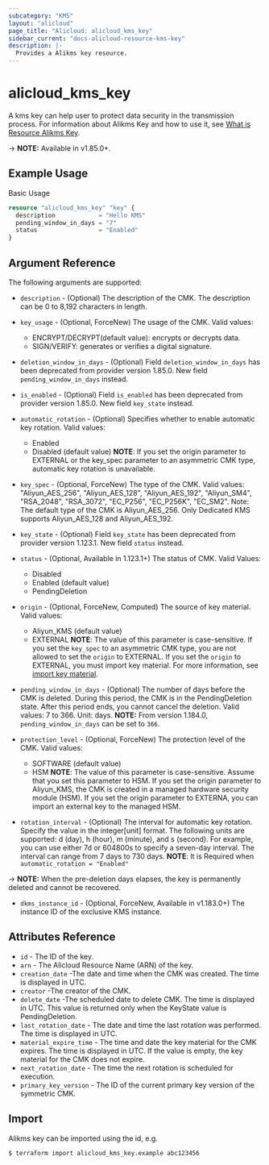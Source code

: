 ```yaml
---
subcategory: "KMS"
layout: "alicloud"
page_title: "Alicloud: alicloud_kms_key"
sidebar_current: "docs-alicloud-resource-kms-key"
description: |-
  Provides a Alikms key resource.
---
```


# alicloud\_kms\_key

A kms key can help user to protect data security in the transmission process. For information about Alikms Key and how to use it, see [What is Resource Alikms Key](https://www.alibabacloud.com/help/doc-detail/28947.htm).

-> **NOTE:** Available in v1.85.0+.

## Example Usage

Basic Usage

```terraform
resource "alicloud_kms_key" "key" {
  description            = "Hello KMS"
  pending_window_in_days = "7"
  status                 = "Enabled"
}
```
## Argument Reference

The following arguments are supported:

* `description` - (Optional) The description of the CMK. The description can be 0 to 8,192 characters in length.
* `key_usage` - (Optional, ForceNew) The usage of the CMK. Valid values:
  - ENCRYPT/DECRYPT(default value): encrypts or decrypts data. 
  - SIGN/VERIFY: generates or verifies a digital signature.
* `deletion_window_in_days` - (Optional) Field `deletion_window_in_days` has been deprecated from provider version 1.85.0. New field `pending_window_in_days` instead.
* `is_enabled` - (Optional) Field `is_enabled` has been deprecated from provider version 1.85.0. New field `key_state` instead.
* `automatic_rotation` - (Optional) Specifies whether to enable automatic key rotation. Valid values: 
  - Enabled
  - Disabled (default value)
  **NOTE**: If you set the origin parameter to EXTERNAL or the key_spec parameter to an asymmetric CMK type, automatic key rotation is unavailable.
    
* `key_spec`   - (Optional, ForceNew) The type of the CMK. Valid values: 
  "Aliyun_AES_256", "Aliyun_AES_128", "Aliyun_AES_192", "Aliyun_SM4", "RSA_2048", "RSA_3072", "EC_P256", "EC_P256K", "EC_SM2".
  Note: The default type of the CMK is Aliyun_AES_256. Only Dedicated KMS supports Aliyun_AES_128 and Aliyun_AES_192.
* `key_state` - (Optional) Field `key_state` has been deprecated from provider version 1.123.1. New field `status` instead.
* `status` - (Optional, Available in 1.123.1+) The status of CMK. Valid Values: 
  - Disabled
  - Enabled (default value)
  - PendingDeletion
  
* `origin` - (Optional, ForceNew, Computed) The source of key material. Valid values: 
  - Aliyun_KMS (default value)
  - EXTERNAL
  **NOTE**: The value of this parameter is case-sensitive. If you set the `key_spec` to an asymmetric CMK type, 
    you are not allowed to set the `origin` to EXTERNAL. If you set the `origin` to EXTERNAL, you must import key material. 
    For more information, see [import key material](https://www.alibabacloud.com/help/en/doc-detail/68523.htm).
    
* `pending_window_in_days` - (Optional) The number of days before the CMK is deleted. 
  During this period, the CMK is in the PendingDeletion state. 
  After this period ends, you cannot cancel the deletion. Valid values: 7 to 366. Unit: days.
  **NOTE:** From version 1.184.0, `pending_window_in_days` can be set to `366`.
* `protection_level` - (Optional, ForceNew) The protection level of the CMK. Valid values:
  - SOFTWARE (default value)
  - HSM
  **NOTE**: The value of this parameter is case-sensitive. Assume that you set this parameter to HSM. 
    If you set the origin parameter to Aliyun_KMS, the CMK is created in a managed hardware security module (HSM). 
    If you set the origin parameter to EXTERNA, you can import an external key to the managed HSM.
    
* `rotation_interval` - (Optional) The interval for automatic key rotation. Specify the value in the integer[unit] format.
  The following units are supported: d (day), h (hour), m (minute), and s (second). 
  For example, you can use either 7d or 604800s to specify a seven-day interval. 
  The interval can range from 7 days to 730 days. 
  **NOTE**: It is Required when `automatic_rotation = "Enabled"`
                                           
-> **NOTE:** When the pre-deletion days elapses, the key is permanently deleted and cannot be recovered.

* `dkms_instance_id` - (Optional, ForceNew, Available in v1.183.0+) The instance ID of the exclusive KMS instance.

## Attributes Reference

* `id` - The ID of the key.
* `arn` - The Alicloud Resource Name (ARN) of the key.
* `creation_date` -The date and time when the CMK was created. The time is displayed in UTC.
* `creator` -The creator of the CMK.
* `delete_date` -The scheduled date to delete CMK. The time is displayed in UTC. This value is returned only when the KeyState value is PendingDeletion.
* `last_rotation_date` - The date and time the last rotation was performed. The time is displayed in UTC. 
* `material_expire_time` - The time and date the key material for the CMK expires. The time is displayed in UTC. If the value is empty, the key material for the CMK does not expire.
* `next_rotation_date` - The time the next rotation is scheduled for execution. 
* `primary_key_version` - The ID of the current primary key version of the symmetric CMK. 


## Import

Alikms key can be imported using the id, e.g.

```shell
$ terraform import alicloud_kms_key.example abc123456
```

